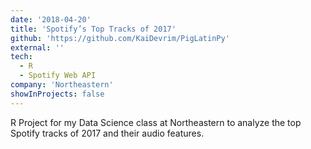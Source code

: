 ```yaml
---
date: '2018-04-20'
title: 'Spotify’s Top Tracks of 2017'
github: 'https://github.com/KaiDevrim/PigLatinPy'
external: ''
tech:
  - R
  - Spotify Web API
company: 'Northeastern'
showInProjects: false
---
```


R Project for my Data Science class at Northeastern to analyze the top Spotify tracks of 2017 and their audio features.
